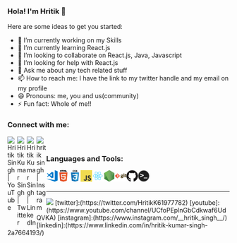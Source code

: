 ### Hola! I'm Hritik 👋

Here are some ideas to get you started:

- 🔭 I’m currently working on my Skills
- 🌱 I’m currently learning React.js
- 👯 I’m looking to collaborate on React.js, Java, Javascript
- 🤔 I’m looking for help with React.js
- 💬 Ask me about any tech related stuff
- 📫 How to reach me: I have the link to my twitter handle and my email on my profile
- 😄 Pronouns: me, you and us(community)
- ⚡ Fun fact: Whole of me!!


### Connect with me:



<img align="left" alt="Hritik Singh | YouTube" width="22px" src="https://cdn.jsdelivr.net/npm/simple-icons@v3/icons/youtube.svg" />
<img align="left" alt="Hritik Kumar Singh | Twitter" width="22px" src="https://cdn.jsdelivr.net/npm/simple-icons@v3/icons/twitter.svg" />
<img align="left" alt="Hritik Kumar Singh | LinkedIn" width="22px" src="https://cdn.jsdelivr.net/npm/simple-icons@v3/icons/linkedin.svg" />
<img align="left" alt="hritik singh | Instagram" width="22px" src="https://cdn.jsdelivr.net/npm/simple-icons@v3/icons/instagram.svg" />


<br />

### Languages and Tools:

<img align="left" alt="Visual Studio Code" width="26px" src="https://raw.githubusercontent.com/github/explore/80688e429a7d4ef2fca1e82350fe8e3517d3494d/topics/visual-studio-code/visual-studio-code.png" />
<img align="left" alt="HTML5" width="26px" src="https://raw.githubusercontent.com/github/explore/80688e429a7d4ef2fca1e82350fe8e3517d3494d/topics/html/html.png" />
<img align="left" alt="CSS3" width="26px" src="https://raw.githubusercontent.com/github/explore/80688e429a7d4ef2fca1e82350fe8e3517d3494d/topics/css/css.png" />
<img align="left" alt="JavaScript" width="26px" src="https://raw.githubusercontent.com/github/explore/80688e429a7d4ef2fca1e82350fe8e3517d3494d/topics/javascript/javascript.png" />
<img align="left" alt="React" width="26px" src="https://raw.githubusercontent.com/github/explore/80688e429a7d4ef2fca1e82350fe8e3517d3494d/topics/react/react.png" />
<img align="left" alt="Node.js" width="26px" src="https://raw.githubusercontent.com/github/explore/80688e429a7d4ef2fca1e82350fe8e3517d3494d/topics/nodejs/nodejs.png" />
<img align="left" alt="Git" width="26px" src="https://raw.githubusercontent.com/github/explore/80688e429a7d4ef2fca1e82350fe8e3517d3494d/topics/git/git.png" />
<img align="left" alt="GitHub" width="26px" src="https://raw.githubusercontent.com/github/explore/78df643247d429f6cc873026c0622819ad797942/topics/github/github.png" />
<img align="left" alt="HTML5" width="26px" src="https://raw.githubusercontent.com/github/explore/80688e429a7d4ef2fca1e82350fe8e3517d3494d/topics/terminal/terminal.png" />
<br />
<br />

---


<img src ="https://github-readme-stats.vercel.app/api?username=singhHritik97&&show_icons=true&title_color=ffffff&icon_color=bb2acf&text_color=daf7dc&bg_color=151515">
[twitter]:(https://twitter.com/HritikK61977782)
[youtube]:(https://www.youtube.com/channel/UCfoPEplnGbCdkwaf6UdQVKA)
[instagram]:(https://www.instagram.com/__hritik_singh__/)
[linkedin]:(https://www.linkedin.com/in/hritik-kumar-singh-2a7664193/)

